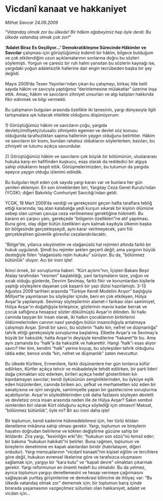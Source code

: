 # Vicdanî kanaat ve hakkaniyet

*Mithat Sancar 24.09.2009*

<div class="taraf_structure_2col_1zq">
<div class="margen_n">



 <p>“<i>Vatandaş olmak zor bu ülkede! Bir hâkim ağabeyimiz hep öyle derdi: Bu ülkede vatandaş olmak çok zor!</i>”<b> <br/><br/>‘Adalet Biraz Es Geçiliyor...’ Demokratikleşme Sürecinde Hâkimler ve Savcılar</b> çalışması için görüştüğümüz kıdemli bir hâkim, bilgece bulduğum ve çok etkilendiğim uzun açıklamalarının sonlarına doğru bu sözleri söylemişti. Yorgun ve çaresiz bir ruh halini yansıtan bu sözlerin kaynağı ise, yargıdaki yoğun adaletsizlik hallerine dair engin tecrübeden başka bir şey değildi. <br/><br/>Mayıs 2009’da Tesev Yayınları’ndan çıkan bu çalışmayı, birkaç ilde belli sayıda hâkim ve savcıyla yaptığımız “derinlemesine mülakatlar” üzerine inşa ettik. Amaç, hâkim ve savcıların zihniyet unsurları ve algı kalıpları hakkında fikir edinmek ve bilgi vermekti. <br/><br/>Bu çalışmanın bulguları arasında özellikle iki tanesinin, yargı dünyasıyla ilgili tartışmalara ışık tutacak nitelikte olduğunu düşünüyorum: <br/><br/>1) Görüştüğümüz hâkim ve savcıların çoğu, yargıda devletçi/milliyetçi/ulusalcı zihniyetin egemen ve devlet söz konusu olduğunda tarafsızlıktan sapma hallerinin yaygın olduğunu belirttiler. Hâkim ve savcıların bir kısmı, bundan rahatsız olduklarını söylerlerken; bazıları, bu zihniyeti ve tutumu açıkça savundular. <br/><br/>2) Görüştüğümüz hâkim ve savcıların çok büyük bir bölümünün, uluslararası hukuka karşı en hafifinden kuşkucu, esas olarak da reddedici bir algıya sahip olduklarını tespit ettik. Görüşmelerimizden, bu tutumun da yargıda epeyce yaygın olduğu izlenimi edindik. <br/><br/>Bu bulguları teyit eden çok sayıda yargı kararı var ve bunlara her gün yenileri ekleniyor. En son örneklerden biri, Yargıtay Ceza Genel Kurulu’ndan (YCGK); diğeri Bakırköy Cumhuriyet Savcılığı’ndan geldi. <br/><br/>YCGK, 18 Mart 2009’da verdiği ve gerekçesini geçen hafta taraflara tebliğ ettiği kararında; taş atan kalabalığa yedi kurşun sıkarak bir kişinin ölümüne sebep olan uzman çavuşa ceza verilmemesi gerektiğine hükmetti. Bu kararın en çarpıcı yanı, gerekçede “bölgenin özellikleri”ne atıf yapılması. Buna göre, olay diğer bütün özellikleri aynı kalmak kaydıyla ülkenin başka bir bölgesinde gerçekleşseydi, aynı karar verilmeyecek, yani fiili gerçekleştiren güvenlik görevlisi cezalandırılacaktı. <br/><br/>“Bölge”de, yıllarca sıkıyönetim ve olağanüstü hal rejimleri altında farklı bir hukuk uygulandı. Şimdi bu rejimler şeklen geçerli değil; ama yargının büyük desteğiyle fiilen “olağanüstü rejim hukuku” sürüyor. Bu da, “bölünmez bütünlük” oluyor. Acı bir ironi işte! <br/><br/>İkinci örnek, bir soruşturma haberi. “Kürt açılımı”nın, İçişleri Bakanı Beşir Atalay tarafından “resmen” başlatıldığı, yani tartışmaların taze, yoğun ve sıcak olduğu günlerde, Devrim Sevimay, farklı fikir ve konumlardan kişilerle yaptığı söyleşilere dayanan çok başarılı bir yazı dizisi hazırlamıştı. 3-13 Ağustos 2009 tarihleri arasında “Türkiye Kendi Modelini Arıyor” başlığıyla <i>Milliyet</i>’te yayımlanan bu söyleşiler içinde, beni en çok etkileyen, Hülya Avşar’la yapılanıydı. Sevimay söyleşilerinin alamet-i farikası olan samimiyet, Hülya Avşar’ın doğallığıyla birleşince, gözlerinin mavisi kadar berrak ve çocuk saflığınca hesapsız sözler dökülmüştü Avşar’ın dilinden. İki halkı canında taşıyan bir insan olarak, iki halkın çocuklarının birbirlerini öldürmelerinden canının nasıl yandığını bütün insancıllığıyla anlatmaya çalışmıştı Avşar. Şimdi bir savcı, bu sözlerin “halkı kin, nefret ve düşmanlığa” tahrik ettiği gerekçesiyle soruşturma başlatmış. Elbette Avşar’a ve Sevimay’a büyük bir haksızlık; hatta Avşar’ın deyişiyle kendilerine “hakaret”tir bu. Ama aynı zamanda bu “halk”a da haksızlık ve hakarettir. Hangi “halk”ı esas alıyor savcı? Her kim, kendini “halk” yerine koyup, bu söyleşiden tahrik olduğunu iddia eder, bence onda “kin, nefret ve düşmanlık” zaten mevcuttur. <br/><br/>Bu ülkede Kürtlere, Ermenilere, farklı düşünenlere her gün tonlarca küfür edilirken, Kürtler açıkça tehcir ve mübadeleyle tehdit edilirken, bir parti lideri dağa çıkmaktan söz ederken, birileri açıkça hedef gösterilirken kılı kıpırdamayan savcılar; kendi öyküsünün zenginliklerinden, bu öyküye eşlik eden hüzünlerden, canında biriken acı, şefkat ve merhametten söz eden bir sanatçısına ve işini sevgiyle, samimiyetle yapan bir gazetecisine soruşturma açabiliyorlar. Avşar’ın söylediklerinden çok daha fazlasını söyleyen devletli ve devletsiz onca insan arasında neden ille de Hülya Avşar? Sakın sembol isimlerden biri olarak Kürt olduğunu açıkça söylediği için olmasın! Maksat, “bölünmez bütünlük”, öyle mi? Bir acı ironi daha işte! <br/><br/>Bir toplumun, kendi kaderine hükmedebilmesi için, her türlü iktidarı denetleme imkânına sahip olması gerekir. Yargı, toplumun ve bireylerin hayatını doğrudan belirleme ve kökten değiştirme gücüne sahip bir iktidardır. Zira yargı, “kesinliğin erki”dir; “hukukun son sözü”nü temsil eder; bir bakıma “hukukun hakikati”ni belirler. Buna rağmen, toplumun ve bireylerin denetimine en kapalı alanlardan biridir (hatırlatayım, diğeri ordudur). Yargı mensuplarının “vicdanî kanaati”nin kişisel eğilim ve tercihlere göre değil, hukukun evrensel ilkelerine göre ve tarafsızca oluşmasını sağlamak için, yargıyı bir “kara kutu” ve “kapalı devre” olmaktan çıkarmak gerekir. Yargı reformunun en önemli hedefi bu olmalıdır. Bu da yetmez, ayrıca toplumun yargıyı denetlemesini ve hesap vermeye çağırmasını sağlayacak yurttaş girişimlerine ve demokrasi bilincine de ihtiyaç var: “Bu ülkede vatandaş olmak zor” dememek için; bir toplumun barış içinde birarada yaşamasının vazgeçilmez sütunları olan hakkaniyet, adalet ve vicdan için...</p>
<br/>
<br/>
<br/>



<br/>


<div id="taraf_not">
</div>

</div>


</div>
